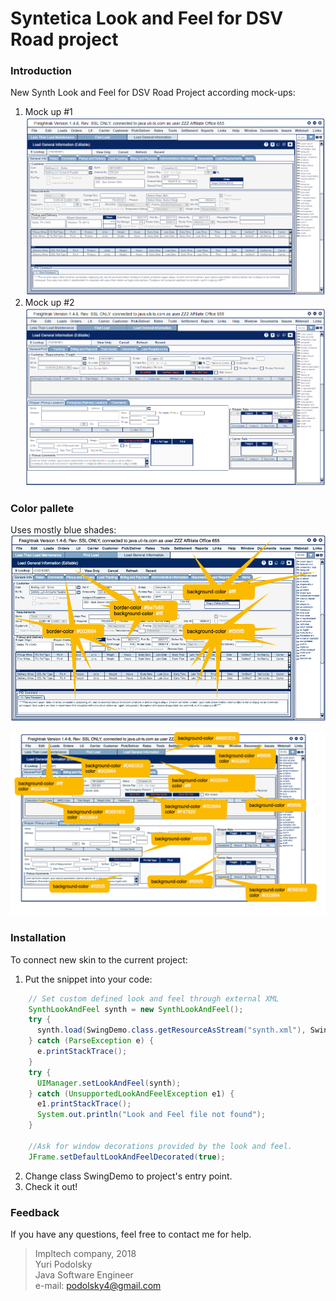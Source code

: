 # Syntetica Look and Feel for DSV Road project

### Introduction
New Synth Look and Feel for DSV Road Project according mock-ups:
1) Mock up #1
![](mockup/DSV_Road_Mock_Up_1.png)
2) Mock up #2
![](mockup/DSV_Road_Mock_Up_2.png)

### Color pallete

Uses mostly blue shades:
![](mockup/VFT_color-mockup-UI_v01.png)

![](mockup/VFT_color-mockup-UI_v02.png)

### Installation
To connect new skin to the current project:
1. Put the snippet into your code:
``` java
    // Set custom defined look and feel through external XML
    SynthLookAndFeel synth = new SynthLookAndFeel();
    try {
      synth.load(SwingDemo.class.getResourceAsStream("synth.xml"), SwingDemo.class);
    } catch (ParseException e) {
      e.printStackTrace();
    }
    try {
      UIManager.setLookAndFeel(synth);
    } catch (UnsupportedLookAndFeelException e1) {
      e1.printStackTrace();
      System.out.println("Look and Feel file not found");
    }

    //Ask for window decorations provided by the look and feel.
    JFrame.setDefaultLookAndFeelDecorated(true);
```
2. Change class SwingDemo to project's entry point.
3. Check it out!

### Feedback

If you have any questions, feel free to contact me for help.
> Impltech company, 2018     
> Yuri Podolsky   
> Java Software Engineer   
> e-mail: podolsky4@gmail.com
